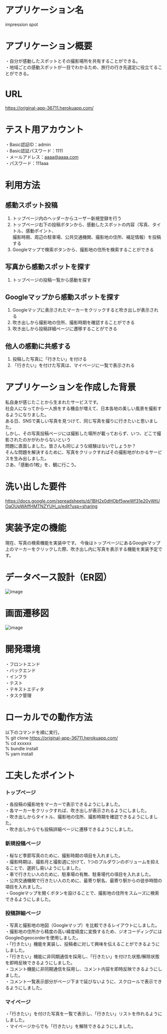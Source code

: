 # アプリケーション名
impression spot

# アプリケーション概要
・自分が感動したスポットとその撮影場所を共有することができる。<br>
・地域ごとの感動スポットが一目でわかるため、旅行の行き先選定に役立てることができる。

# URL
https://original-app-36711.herokuapp.com/

# テスト用アカウント
・Basic認証ID：admin<br>
・Basic認証パスワード：1111<br>
・メールアドレス：aaaa@aaaa.com<br>
・パスワード：111aaa

# 利用方法
## 感動スポット投稿
1. トップページ内のヘッダーからユーザー新規登録を行う<br>
2. トップページ右下の投稿ボタンから、感動したスポットの内容（写真、タイトル、感動ポイント、<br>
   撮影時期、周辺の駐車場、公共交通機関、撮影地の住所、補足情報）を投稿する<br>
3. Googleマップで検索ボタンから、撮影地の住所を検索することができる

## 写真から感動スポットを探す
1. トップページの投稿一覧から感動を探す

## Googleマップから感動スポットを探す
1. Googleマップに表示されたマーカーをクリックすると吹き出しが表示される<br>
2. 吹き出しから撮影地の住所、撮影時期を確認することができる<br>
3. 吹き出しから投稿詳細ページに遷移することができる

## 他人の感動に共感する
1. 投稿した写真に「行きたい」を付ける<br>
2. 「行きたい」を付けた写真は、マイページに一覧で表示される

# アプリケーションを作成した背景
私自身が感じたことから生まれたサービスです。<br>
社会人になってから一人旅をする機会が増えて、日本各地の美しい風景を撮影するようになりました。<br>
ある日、SNSで美しい写真を見つけて、同じ写真を撮りに行きたいと思いました。<br>
しかし、その写真投稿ページには撮影した場所が載っておらず、いつ、どこで撮影されたのかがわからないという<br>
問題に直面しました。皆さんも同じような経験はないでしょうか？<br>
そんな問題を解決するために、写真をクリックすればその撮影地がわかるサービスを生み出しました。<br>
さあ、「感動の1枚」を、観に行こう。

# 洗い出した要件
https://docs.google.com/spreadsheets/d/1BH2x0dHObf5wwWf31e20yWtUOaOUpWAffHMTNZYUH_o/edit?usp=sharing

<!-- # 実装した機能についての画像やGIFおよびその説明 -->

# 実装予定の機能
現在、写真の検索機能を実装中です。
今後はトップページにあるGoogleマップ上のマーカーをクリックした際、吹き出し内に写真を表示する機能を実装予定です。

# データベース設計（ER図）
![image](https://user-images.githubusercontent.com/110531484/194309839-ffe7fea2-d531-4863-b1f3-98d5d8594fdc.png)

# 画面遷移図
![image](https://user-images.githubusercontent.com/110531484/194309384-ec87405f-dbea-4386-b4f1-ed90d33e101a.png) 

# 開発環境
・フロントエンド<br>
・バックエンド<br>
・インフラ<br>
・テスト<br>
・テキストエディタ<br>
・タスク管理<br>

# ローカルでの動作方法
以下のコマンドを順に実行。<br>
% git clone https://original-app-36711.herokuapp.com/<br>
% cd xxxxxx<br>
% bundle install<br>
% yarn install<br>

# 工夫したポイント
### トップページ
・各投稿の撮影地をマーカーで表示できるようにしました。<br>
・各マーカーをクリックすれば、吹き出しが表示されるようにしました。<br>
・吹き出しからタイトル、撮影地の住所、撮影時期を確認できるようにしました。<br>
・吹き出しからでも投稿詳細ページに遷移できるようにしました。<br>

### 新規投稿ページ
・桜など季節写真のために、撮影時期の項目を入れました。<br>
・撮影時期は、撮影月と撮影週に分けて、1つのプルダウンのボリュームを抑えることで、選択し易いようにしました。<br>
・車で行きたい人のために、駐車場の有無、駐車場代の項目を入れました。<br>
・公共交通機関で行きたい人のために、最寄り駅名、最寄り駅からの徒歩時間の項目を入れました。<br>
・Googleマップを開くボタンを設けることで、撮影地の住所をスムーズに検索できるようにしました。<br>

### 投稿詳細ページ
・写真と撮影地の地図（Googleマップ）を比較できるレイアウトにしました。<br>
・撮影地の住所から精度の高い緯度経度に変換するため、ジオコーディングにはGoogleのgeocorderを使用しました。<br>
・「行きたい」機能を実装し、投稿者に対して興味を伝えることができるようにしました。<br>
・「行きたい」機能に非同期通信を採用し、「行きたい」を付けた状態/解除状態を即時反映できるようにしました。<br>
・コメント機能に非同期通信を採用し、コメント内容を即時反映できるようにしました。<br>
・コメント一覧表示部分がページ下まで延びないように、スクロールで表示できるようにしました。<br>

### マイページ
・「行きたい」を付けた写真を一覧で表示し、「行きたい」リストを作れるようにしました。<br>
・マイページからでも「行きたい」を解除できるようにしました。<br>